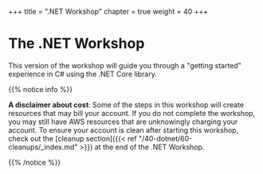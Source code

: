 +++
title = ".NET Workshop"
chapter = true
weight = 40
+++

# The .NET Workshop

This version of the workshop will guide you through a "getting started" experience in C# using the .NET Core library.

{{% notice info %}}

**A disclaimer about cost**: Some of the steps in this workshop will create resources that
may bill your account. If you do not complete the workshop, you may still have AWS resources 
that are unknowingly charging your account. To ensure your account is clean after starting
this workshop, check out the [cleanup section]({{< ref "/40-dotnet/60-cleanups/_index.md" >}}) at the end of the .NET Workshop.

{{% /notice %}}
